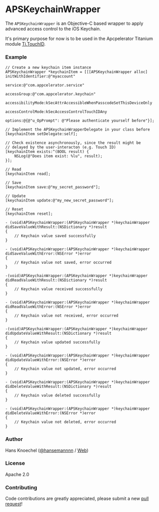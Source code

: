 # APSKeychainWrapper

The `APSKeychainWrapper` is an Objective-C based wrapper to apply advanced access control 
to the iOS Keychain.

It's primary purpose for now is to be used in the Apcpelerator Titanium module [Ti.TouchID](https://github.com/appcelerator-modules/ti.touchid).

### Example

```objc
// Create a new keychain item instance
APSKeychainWrapper *keychainItem = [[[APSKeychainWrapper alloc] initWithIdentifier:@"myaccount"
                                                                           service:@"com.appcelerator.service"
                                                                       accessGroup:@"com.appcelerator.keychain"
                                                                 accessibilityMode:kSecAttrAccessibleWhenPasscodeSetThisDeviceOnly
                                                                 accessControlMode:kSecAccessControlTouchIDAny
                                                                           options:@{@"u_OpPrompt": @"Please authenticate yourself before"}];

// Implement the APSKeychainWrapperDelegate in your class before
[keychainItem setDelegate:self];

// Check existence asynchronously, since the result might be
// delayed by the user-interacton (e.g. Touch ID)
[keychainItem exists:^(BOOL result) {
    NSLog(@"Does item exist: %lu", result);
}];

// Read
[keychainItem read];

// Save
[keychainItem save:@"my_secret_password"];

// Update
[keychainItem update:@"my_new_secret_password"];

// Reset
[keychainItem reset];

- (void)APSKeychainWrapper:(APSKeychainWrapper *)keychainWrapper didSaveValueWithResult:(NSDictionary *)result
{
    // Keychain value saved successfully
}

- (void)APSKeychainWrapper:(APSKeychainWrapper *)keychainWrapper didSaveValueWithError:(NSError *)error
{
    // Keychain value not saved, error occurred
}

-(void)APSKeychainWrapper:(APSKeychainWrapper *)keychainWrapper didReadValueWithResult:(NSDictionary *)result
{
    // Keychain value received successfully
}

- (void)APSKeychainWrapper:(APSKeychainWrapper *)keychainWrapper didReadValueWithError:(NSError *)error
{
    // Keychain value not received, error occurred
}

-(void)APSKeychainWrapper:(APSKeychainWrapper *)keychainWrapper didUpdateValueWithResult:(NSDictionary *)result
{
    // Keychain value updated successfully
}

- (void)APSKeychainWrapper:(APSKeychainWrapper *)keychainWrapper didUpdateValueWithError:(NSError *)error
{
    // Keychain value not updated, error occurred
}

- (void)APSKeychainWrapper:(APSKeychainWrapper *)keychainWrapper didDeleteValueWithResult:(NSDictionary *)result
{
    // Keychain value deleted successfully
}

- (void)APSKeychainWrapper:(APSKeychainWrapper *)keychainWrapper didDeleteValueWithError:(NSError *)error
{
    // Keychain value not deleted, error occurred
}
```


### Author
Hans Knoechel ([@hansemannnn](https://twitter.com/hansemannnn) / [Web](http://hans-knoechel.de))

### License
Apache 2.0

### Contributing
Code contributions are greatly appreciated, please submit a new [pull request](https://github.com/hansemannn/APSKeychainWrapper/pull/new/master)!
